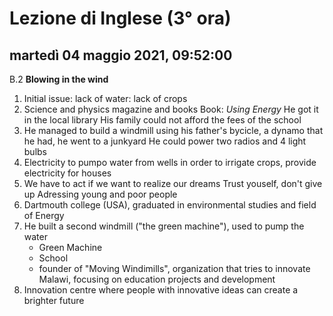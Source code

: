 


# Lezione di Inglese (3° ora)

## martedì 04 maggio 2021, 09:52:00
B.2 **Blowing in the wind**
1. Initial issue: lack of water: lack of crops
2. Science and physics magazine and books Book: *Using Energy*
He got it in the local library
His family could not afford the fees of the school
3. He managed to build a windmill using his father's bycicle, a dynamo that he had, he went to a junkyard
He could power two radios and 4 light bulbs
4. Electricity to pumpo water from wells in order to irrigate crops, provide electricity for houses
5. We have to act if we want to realize our dreams
Trust youself, don't give up
Adressing young and poor people
6. Dartmouth college (USA), graduated in environmental studies and field of Energy
7. He built a second windmill ("the green machine"), used to pump the water
	 * Green Machine
	 * School
	 * founder of "Moving Windimills", organization that tries to innovate Malawi, focusing on education projects and development
8. Innovation centre where people with innovative ideas can create a brighter future
<!--stackedit_data:
eyJoaXN0b3J5IjpbLTEwMDkwNzM2NTUsMjE0MDk5NTQ2OV19
-->
